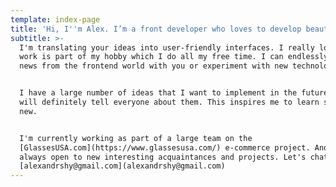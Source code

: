 ```yaml
---
template: index-page
title: 'Hi, I''m Alex. I’m a front developer who loves to develop beautiful things.'
subtitle: >-
  I'm translating your ideas into user-friendly interfaces. I really love it! My
  work is part of my hobby which I do all my free time. I can endlessly discuss
  news from the frontend world with you or experiment with new technologies.


  I have a large number of ideas that I want to implement in the future and I
  will definitely tell everyone about them. This inspires me to learn something
  new.


  I'm currently working as part of a large team on the
  [GlassesUSA.com](https://www.glassesusa.com/) e-commerce project. And I'm
  always open to new interesting acquaintances and projects. Let's chat
  [alexandrshy@gmail.com](alexandrshy@gmail.com)
---
```


